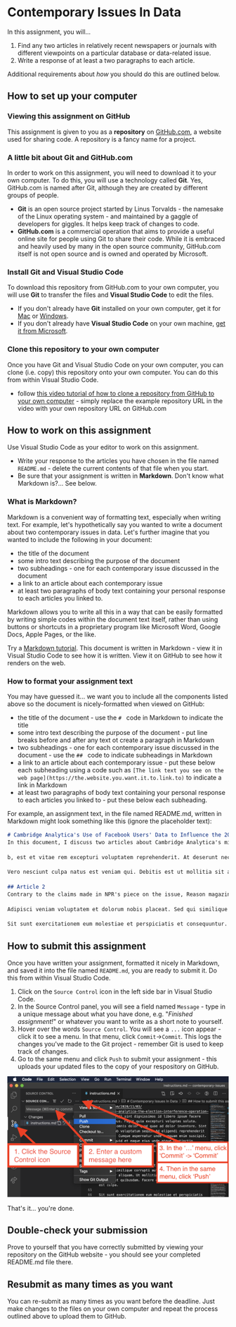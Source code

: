 # Contemporary Issues In Data

In this assignment, you will...
1. Find any two articles in relatively recent newspapers or journals with different viewpoints on a particular database or data-related issue.
1. Write a response of at least a two paragraphs to each article.

Additional requirements about *how* you should do this are outlined below.

## How to set up your computer 
### Viewing this assignment on GitHub
This assignment is given to you as a **repository** on [GitHub.com](htts://github.com), a website used for sharing code.  A repository is a fancy name for a project.

### A little bit about Git and GitHub.com
In order to work on this assignment, you will need to download it to your own computer.  To do this, you will use a technology called **Git**.  Yes, GitHub.com is named after Git, although they are created by different groups of people. 
- **Git** is an open source project started by Linus Torvalds - the namesake of the Linux operating system - and maintained by a gaggle of developers for giggles.  It helps keep track of changes to code.
- **GitHub.com** is a commercial operation that aims to provide a useful online site for people using Git to share their code.  While it is embraced and heavily used by many in the open source community, GitHub.com itself is not open source and is owned and operated by Microsoft.
### Install Git and Visual Studio Code
To download this repository from GitHub.com to your own computer, you will use **Git** to transfer the files and **Visual Studio Code** to edit the files.
- If you don't already have **Git** installed on your own computer, get it for [Mac](https://git-scm.com/downloads) or [Windows](https://gitforwindows.org/).
- If you don't already have **Visual Studio Code** on your own machine, [get it from Microsoft](https://code.visualstudio.com/).

### Clone this repository to your own computer
Once you have Git and Visual Studio Code on your own computer, you can clone (i.e. copy) this repository onto your own computer.  You can do this from within Visual Studio Code.
- follow [this video tutorial of how to clone a repository from GitHub to your own computer](https://www.youtube.com/watch?v=axcny0o1NYo) - simply replace the example repository URL in the video with your own repository URL on GitHub.com

## How to work on this assignment
Use Visual Studio Code as your editor to work on this assignment.
- Write your response to the articles you have chosen in the file named `README.md` - delete the current contents of that file when you start.
- Be sure that your assignment is written in **Markdown**.  Don't know what Markdown is?... See below.

### What is Markdown?
Markdown is a convenient way of formatting text, especially when writing text.  For example, let's hypothetically say you wanted to write a document about two contemporary issues in data.  Let's further imagine that you wanted to include the following in your document:
- the title of the document
- some intro text describing the purpose of the document
- two subheadings - one for each contemporary issue discussed in the document
- a link to an article about each contemporary issue
- at least two paragraphs of body text containing your personal response to each articles you linked to.

Markdown allows you to write all this in a way that can be easily formatted by writing simple codes within the document text itself, rather than using buttons or shortcuts in a proprietary program like Microsoft Word, Google Docs, Apple Pages, or the like.

Try a [Markdown tutorial](https://www.markdowntutorial.com/).  This document is written in Markdown - view it in Visual Studio Code to see how it is written.  View it on GitHub to see how it renders on the web.

### How to format your assignment text
You may have guessed it... we want you to include all the components listed above so the document is nicely-formatted when viewed on GitHub:
- the title of the document - use the `# ` code in Markdown to indicate the title
- some intro text describing the purpose of the document - put line breaks before and after any text ot create a paragraph in Markdown
- two subheadings - one for each contemporary issue discussed in the document - use the `## ` code to indicate subheadings in Markdown
- a link to an article about each contemporary issue - put these below each subheading using a code such as `[The link text you see on the web page](https://the.website.you.want.it.to.link.to)` to indicate a link in Markdown
- at least two paragraphs of body text containing your personal response to each articles you linked to - put these below each subheading.

For example, an assignment text, in the file named README.md, written in Markdown might look something like this (ignore the placeholder text):
```markdown
# Cambridge Analytica's Use of Facebook Users' Data to Influence the 2016 Presidential Election
In this document, I discuss two articles about Cambridge Analytica's mining of Facebook data and the claims made by some that it altered the course of the 2016 US Presidential Election.  I present and discuss two opposing views on this important matter.

b, est et vitae rem excepturi voluptatem reprehenderit. At deserunt necessitatibus natus minus dignissimos qui adipisci. Sapiente incidunt vero deserunt sunt nam. Reiciendis laborum. Ea ab omnis porro nihil. Corrupti similique dignissimos dignissimos soluta dolor. Facere vel repudiandae qui non velit.

Vero nesciunt culpa natus est veniam qui. Debitis est ut mollitia sit assumenda vel atque voluptas. Officiis fugit veniam enim. A quisquam omnis commodi nemo officiis aspernatur recusandae. Rerum aut placeat nesciunt placeat deleniti. Fugiat cumque dolores sequi et iste deleniti perferendis. Vitae et maxime aperiam est molestias id. Eligendi et sint quibusdam et excepturi. Totam facilis eius est.

## Article 2
Contrary to the claims made in NPR's piece on the issue, Reason magazine's [Cambridge Analytica, the Election Interference Operation That Wasn't](https://reason.com/2020/11/03/cambridge-analytica-the-election-interference-operation-that-wasnt/) sint dignissimos id libero ipsum facere sit ducimus. Fugit quia excepturi voluptas soluta. Nobis ut omnis dolor quod quae ad dolor inventore. Sint tenetur ab voluptatum sequi. Ad eligendi reprehenderit ut optio. Cumque aspernatur unde numquam enim suscipit. Quod aliquid et eaque eius unde atque distinctio consequatur. Laudantium consequatur voluptatibus quidem velit sint quaerat. Rem magni vel ut soluta voluptatum commodi iusto aliquid.

Adipisci veniam voluptatem et dolorum nobis placeat. Sed qui similique corrupti aut. Veniam eum modi ipsam non dolor aliquam. Ut mollitia animi labore velit fuga soluta est quibusdam. Facere et assumenda quod nesciunt est culpa.

Sit sunt exercitationem eum molestiae et perspiciatis et consequuntur. Aut aut maxime expedita in enim. Voluptatem quos sunt qui. Sed cupiditate et sit vero eum aspernatur ipsa porro.
```

## How to submit this assignment
Once you have written your assignment, formatted it nicely in Markdown, and saved it into the file named `README.md`, you are ready to submit it.  Do this from within Visual Studio Code.
1. Click on the `Source Control` icon in the left side bar in Visual Studio Code.
1. In the Source Control panel, you will see a field named `Message` - type in a unique message about what you have done, e.g. "*Finished assignment!*" or whatever you want to write as a short note to yourself.
1. Hover over the words `Source Control`. You will see a `...` icon appear - click it to see a menu.  In that menu, click `Commit`->`Commit`.  This logs the changes you've made to the Git project - remember Git is used to keep track of changes.
1. Go to the same menu and click `Push` to submit your assignment - this uploads your updated files to the copy of your respository on GitHub.

![Push changes to GitHub](./images/how_to_push_changes_to_github_from_vscode.png)

That's it... you're done.

## Double-check your submission
Prove to yourself that you have correctly submitted by viewing your repository on the GitHub website - you should see your completed README.md file there.

## Resubmit as many times as you want
You can re-submit as many times as you want before the deadline.  Just make changes to the files on your own computer and repeat the process outlined above to upload them to GitHub.
